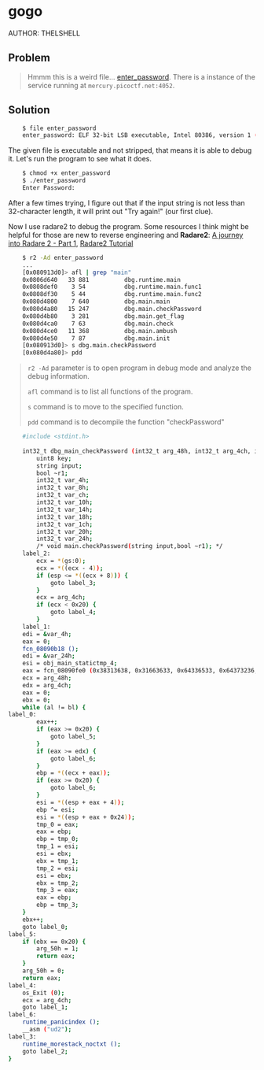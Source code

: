 # gogo
AUTHOR: THELSHELL
## Problem
> Hmmm this is a weird file... [enter_password](https://github.com/Henry1601/PicoCTF-Writeup/blob/main/Reverse%20Engineering/gogo/enter_password). There is a instance of the service running at `mercury.picoctf.net:4052`.
## Solution
```bash
	$ file enter_password 
	enter_password: ELF 32-bit LSB executable, Intel 80386, version 1 (SYSV), statically linked, Go BuildID=3-hVI6nMz0HbfIUMSEzq/TkiA8oRk8FHsCuRXIle2/C1my_KvOIt2KUk44LyQs/-XrwOx7UDhcGGdtF5xpG, with debug_info, not stripped
```
The given file is executable and not stripped, that means it is able to debug it. Let's run the program to see what it does.
```bash
	$ chmod +x enter_password
	$ ./enter_password                        
	Enter Password:
```
After a few times trying, I figure out that if the input string is not less than 32-character length, it will print out "Try again!" (our first clue).

Now I use radare2 to debug the program. Some resources I think might be helpful for those are new to reverse engineering and **Radare2**: [A journey into Radare 2 - Part 1](https://www.megabeets.net/a-journey-into-radare-2-part-1/), [Radare2 Tutorial](https://www.youtube.com/watch?v=oW8Ey5STrPI&list=PLg_QXA4bGHpvsW-qeoi3_yhiZg8zBzNwQ)
```bash
	$ r2 -Ad enter_password
	...
	[0x080913d0]> afl | grep "main"
	0x0806d640   33 881          dbg.runtime.main
	0x0808def0    3 54           dbg.runtime.main.func1
	0x0808df30    5 44           dbg.runtime.main.func2
	0x080d4800    7 640          dbg.main.main
	0x080d4a80   15 247          dbg.main.checkPassword
	0x080d4b80    3 281          dbg.main.get_flag
	0x080d4ca0    7 63           dbg.main.check
	0x080d4ce0   11 368          dbg.main.ambush
	0x080d4e50    7 87           dbg.main.init
	[0x080913d0]> s dbg.main.checkPassword 
	[0x080d4a80]> pdd
```
> `r2 -Ad` parameter is to open program in debug mode and analyze the debug information.
> 
> `afl` command is to list all functions of the program.
> 
> `s` command is to move to the specified function.
>
> `pdd` command is to decompile the function "checkPassword"
```bash
	#include <stdint.h>
 
	int32_t dbg_main_checkPassword (int32_t arg_48h, int32_t arg_4ch, int32_t arg_50h) {
		uint8 key;
		string input;
		bool ~r1;
		int32_t var_4h;
		int32_t var_8h;
		int32_t var_ch;
		int32_t var_10h;
		int32_t var_14h;
		int32_t var_18h;
		int32_t var_1ch;
		int32_t var_20h;
		int32_t var_24h;
		/* void main.checkPassword(string input,bool ~r1); */
	label_2:
		ecx = *(gs:0);
		ecx = *((ecx - 4));
		if (esp <= *((ecx + 8))) {
			goto label_3;
		}
		ecx = arg_4ch;
		if (ecx < 0x20) {
			goto label_4;
		}
	label_1:
    edi = &var_4h;
    eax = 0;
    fcn_08090b18 ();
    edi = &var_24h;
    esi = obj_main_statictmp_4;
    eax = fcn_08090fe0 (0x38313638, 0x31663633, 0x64336533, 0x64373236, 0x37336166, 0x62646235, 0x39383338, 0x65343132);
    ecx = arg_48h;
    edx = arg_4ch;
    eax = 0;
    ebx = 0;
    while (al != bl) {
label_0:
        eax++;
        if (eax >= 0x20) {
            goto label_5;
        }
        if (eax >= edx) {
            goto label_6;
        }
        ebp = *((ecx + eax));
        if (eax >= 0x20) {
            goto label_6;
        }
        esi = *((esp + eax + 4));
        ebp ^= esi;
        esi = *((esp + eax + 0x24));
        tmp_0 = eax;
        eax = ebp;
        ebp = tmp_0;
        tmp_1 = esi;
        esi = ebx;
        ebx = tmp_1;
        tmp_2 = esi;
        esi = ebx;
        ebx = tmp_2;
        tmp_3 = eax;
        eax = ebp;
        ebp = tmp_3;
    }
    ebx++;
    goto label_0;
label_5:
    if (ebx == 0x20) {
        arg_50h = 1;
        return eax;
    }
    arg_50h = 0;
    return eax;
label_4:
    os_Exit (0);
    ecx = arg_4ch;
    goto label_1;
label_6:
    runtime_panicindex ();
    __asm ("ud2");
label_3:
    runtime_morestack_noctxt ();
    goto label_2;
}
```
